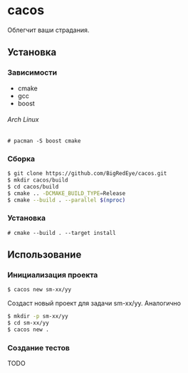 # cacos

Облегчит ваши страдания.

## Установка

### Зависимости

+ cmake
+ gcc
+ boost

###### Arch Linux
```
# pacman -S boost cmake
```

### Сборка
```sh
$ git clone https://github.com/BigRedEye/cacos.git
$ mkdir cacos/build
$ cd cacos/build
$ cmake .. -DCMAKE_BUILD_TYPE=Release
$ cmake --build . --parallel $(nproc)
```

### Установка
```
# cmake --build . --target install
```

## Использование

### Инициализация проекта
```sh
$ cacos new sm-xx/yy
```
Создаст новый проект для задачи sm-xx/yy. Аналогично
```sh
$ mkdir -p sm-xx/yy
$ cd sm-xx/yy
$ cacos new .
```

### Создание тестов

TODO
